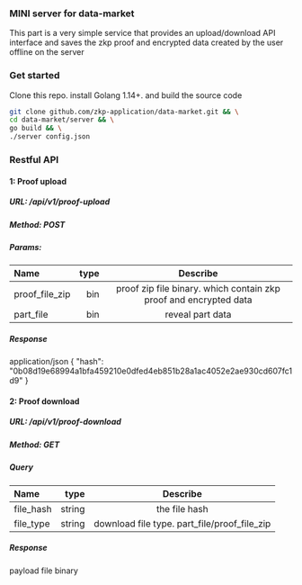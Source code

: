 ### MINI server for data-market
This part is a very simple service that provides an upload/download API interface and saves the zkp proof and encrypted data created by the user offline on the server


### Get started 
Clone this repo. install Golang 1.14+. and build the source code 

```sh
git clone github.com/zkp-application/data-market.git && \
cd data-market/server && \
go build && \
./server config.json
```


### Restful API
#### 1: Proof upload

##### URL: /api/v1/proof-upload     
##### Method: POST   

##### Params:
| Name | type | Describe |
| :-----| ----: | :----: |
| proof_file_zip | bin | proof zip file binary. which contain zkp proof and encrypted data |
| part_file | bin | reveal part data |  

##### Response
application/json
{
  "hash": "0b08d19e68994a1bfa459210e0dfed4eb851b28a1ac4052e2ae930cd607fc1d9"
}


#### 2: Proof download
##### URL: /api/v1/proof-download
##### Method: GET

##### Query
| Name | type | Describe |
| :-----| ----: | :----: |
| file_hash | string | the file hash |
| file_type | string | download file type. part_file/proof_file_zip |
##### Response 
payload file binary

